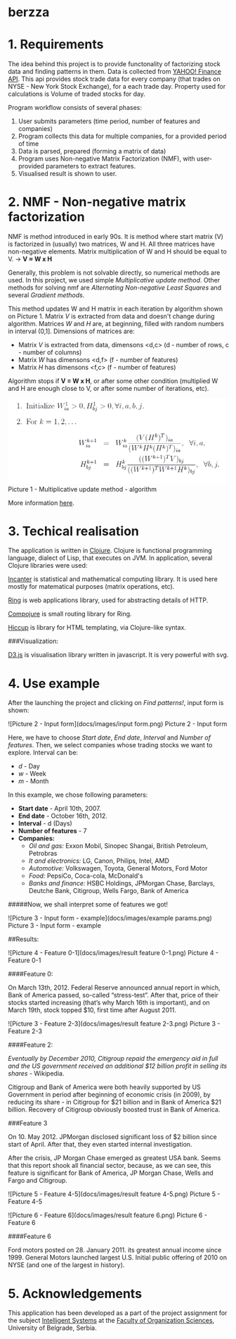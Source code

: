 berzza
======

# 1. Requirements

The idea behind this project is to provide functonality of factorizing stock data and finding patterns in them. Data is collected from [YAHOO! Finance API](http://finance.yahoo.com). This api provides stock trade data for every company (that trades on NYSE - New York Stock Exchange), for a each trade day. Property used for calculations is Volume of traded stocks for day.


Program workflow consists of several phases:

1. User submits parameters (time period, number of features and companies)
2. Program collects this data for multiple companies, for a provided period of time
2. Data is parsed, prepared (forming a matrix of data)
3. Program uses Non-negative Matrix Factorization (NMF), with user-provided parameters to extract features.
4. Visualised result is shown to user.
 
# 2. **NMF** - Non-negative matrix factorization

NMF is method introduced in early 90s. It is method where start matrix (V) is factorized in (usually) two matrices, W and H. All three matrices have non-negative elements. Matrix multiplication of W and H should be equal to V. -> **V ≈ W x H**

Generally, this problem is not solvable directly, so numerical methods are used. In this project, we used simple *Multiplicative update method*. Other methods for solving nmf are *Alternating Non-negative Least Squares* and several *Gradient methods*.

This method updates W and H matrix in each iteration by algorithm shown on Picture 1. Matrix *V* is extracted from data and doesn't change during algorithm. Matrices *W* and *H* are, at beginning, filled with random numbers in interval (0,1]. Dimensions of matrices are:

* Matrix *V* is extracted from data, dimensons <d,c> (d - number of rows, c - number of columns)
* Matrix *W* has dimensons <d,f> (f - number of features)
* Matrix *H* has dimensons <f,c> (f - number of features)
 
Algorithm stops if **V = W x H**, or after some other condition (multiplied W and H are enough close to V, or after some number of iterations, etc).

![Picture 1 - Multiplicative update method - algorithm](docs/images/nmf.png)
Picture 1 - Multiplicative update method - algorithm

More information [here](http://www.csie.ntu.edu.tw/~cjlin/papers/pgradnmf.pdf).

# 3. Techical realisation

The application is written in [Clojure](http://clojure.org/). Clojure is functional programming language, dialect of Lisp, that executes on JVM. In application, several Clojure libraries were used:

[Incanter](https://github.com/incanter/incanter/) is statistical and mathematical computing library. It is used here mostly for matematical purposes (matrix operations, etc).

[Ring](https://github.com/ring-clojure/ring) is web applications library, used for abstracting details of HTTP.

[Compojure](https://github.com/weavejester/compojure) is small routing library for Ring.

[Hiccup](https://github.com/weavejester/hiccup) is library for HTML templating, via Clojure-like syntax.

###Visualization:

[D3.js](http://d3js.org/) is visualisation library written in javascript. It is very powerful with svg.


# 4. Use example

After the launching the project and clicking on *Find patterns!*, input form is shown:

![Picture 2 - Input form](docs/images/input form.png)
Picture 2 - Input form

Here, we have to choose *Start date*, *End date*, *Interval* and *Number of features*. Then, we select companies whose trading stocks we want to explore. Interval can be:

* *d* - Day
* *w* - Week
* *m* - Month


In this example, we chose following parameters:

* **Start date** - April 10th, 2007.
* **End date** - October 16th, 2012.
* **Interval** - d (Days)
* **Number of features** - 7
* **Companies:**
  * *Oil and gas:* Exxon Mobil, Sinopec Shangai, British Petroleum, Petrobras
  * *It and electronics:* LG, Canon, Philips, Intel, AMD
  * *Automotive:* Volkswagen, Toyota, General Motors, Ford Motor
  * *Food:* PepsiCo, Coca-cola, McDonald's
  * *Banks and finance:* HSBC Holdings, JPMorgan Chase, Barclays, Deutche Bank, Citigroup, Wells Fargo, Bank of America

#####Now, we shall interpret some of features we got!

![Picture 3 - Input form - example](docs/images/example params.png)
Picture 3 - Input form - example

   
##Results:

![Picture 4 - Feature 0-1](docs/images/result feature 0-1.png)
Picture 4 - Feature 0-1

####Feature 0:

On March 13th, 2012. Federal Reserve announced annual report in which, Bank of America passed, so-called “stress-test”. After that, price of their stocks started increasing (that’s why March 16th is important), and on March 19th, stock topped $10, first time after August 2011.

![Picture 3 - Feature 2-3](docs/images/result feature 2-3.png)
Picture 3 - Feature 2-3

####Feature 2:

*Eventually by December 2010, Citigroup repaid the emergency aid in full and the US government received an additional $12 billion profit in selling its shares* - Wikipedia.

Citigroup and Bank of America were both heavily supported by US Government in period after beginning of economic crisis (in 2009), by reducing its share - in Citigroup for $21 billion and in Bank of America $21 billion. Recovery of Citigroup obviously boosted trust in Bank of America.

###Feature 3

On 10. May 2012. JPMorgan disclosed significant loss of $2 billion since start of April. After that, they even started internal investigation.

After the crisis, JP Morgan Chase emerged as greatest USA bank. Seems that this report shook all financial sector, because, as we can see, this feature is significant for Bank of America, JP Morgan Chase, Wells and Fargo and Citigroup.

![Picture 5 - Feature 4-5](docs/images/result feature 4-5.png)
Picture 5 - Feature 4-5

![Picture 6 - Feature 6](docs/images/result feature 6.png)
Picture 6 - Feature 6

####Feature 6

Ford motors posted on 28. January 2011. its  greatest annual income since 1999.
General Motors launched largest U.S. Initial public offering of 2010 on NYSE (and one of the largest in history).

# 5. Acknowledgements
This application has been developed as a part of the project assignment for the subject [Intelligent Systems](http://is.fon.rs) at the [Faculty of Organization Sciences](http://fon.rs/), University of Belgrade, Serbia.
